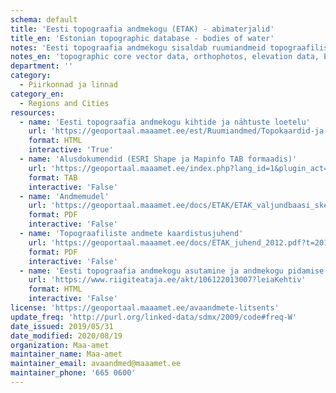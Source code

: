 ```yaml
---
schema: default
title: 'Eesti topograafia andmekogu (ETAK) - abimaterjalid'
title_en: 'Estonian topographic database - bodies of water'
notes: 'Eesti topograafia andmekogu sisaldab ruumiandmeid topograafiliste nähtuste kohta. Andmetest toodetakse Eesti põhikaarti ning Maa-ameti geoportaali kaardirakenduste kaudu kasutatavaid aluskaarte. Avaandmetena on allalaaditavad andmekogu tuumandmed (kõlvikud, transpordivõrk, ehitised, veekogud ja hüdrograafilised rajatised, pinnamood), samuti ortofotod, kõrgusandmed (LiDAR andmed, kõrgusmudelid, samakõrgusjooned), Eesti põhikaart. Allolevad ruumiandmed on igaühele vabaks kasutamiseks. Palume viidata andmete päritolule ja väljavõtte ajale (näiteks "Aluskaart: Maa-amet 2020"). Andmeid alla laadides nõustute <a href="https://geoportaal.maaamet.ee/docs/Avaandmed/ETAK_ruumiandmete_litsentsileping.pdf">avaandmete kasutamise tingimustega</a>. Maa-amet püüab tagada andmete allalaadimisteenuse ning andmete regulaarse uuendamise mõistlikul viisil toimivana, kuid ei garanteeri nende toimimist igal võimalikul ajahetkel. <p><a href="https://geoportaal.maaamet.ee/index.php?lang_id=1&page_id=79">Eesti topograafia andmekogu tutvustav veebileht</a>.</p>'
notes_en: 'topographic core vector data, orthophotos, elevation data, Estonian basic map 1:10 000). <a href="https://geoportaal.maaamet.ee/index.php?lang_id=1&page_id=79">Database website</a>.'
department: ''
category:
  - Piirkonnad ja linnad
category_en:
  - Regions and Cities
resources:
  - name: 'Eesti topograafia andmekogu kihtide ja nähtuste loetelu'
    url: 'https://geoportaal.maaamet.ee/est/Ruumiandmed/Topokaardid-ja-aluskaardid/Eesti-pohikaart-1-10000/ETAK-kihtide-ja-nahtuste-loetelu-p519.html'
    format: HTML
    interactive: 'True'
  - name: 'Alusdokumendid (ESRI Shape ja Mapinfo TAB formaadis)'
    url: 'https://geoportaal.maaamet.ee/index.php?lang_id=1&plugin_act=otsing&andmetyyp=ETAK&dl=1&f=ETAK_Eesti_TAB_veekogud.zip&page_id=609'
    format: TAB
    interactive: 'False'
  - name: 'Andmemudel'
    url: 'https://geoportaal.maaamet.ee/docs/ETAK/ETAK_valjundbaasi_skeem_20110502.pdf?t=20131209083522'
    format: PDF
    interactive: 'False'
  - name: 'Topograafiliste andmete kaardistusjuhend'
    url: 'https://geoportaal.maaamet.ee/docs/ETAK_juhend_2012.pdf?t=20130919142650'
    format: PDF
    interactive: 'False'
  - name: 'Eesti topograafia andmekogu asutamine ja andmekogu pidamise põhimäärus'
    url: 'https://www.riigiteataja.ee/akt/106122013007?leiaKehtiv'
    format: HTML
    interactive: 'False'
license: 'https://geoportaal.maaamet.ee/avaandmete-litsents'
update_freq: 'http://purl.org/linked-data/sdmx/2009/code#freq-W'
date_issued: 2019/05/31
date_modified: 2020/08/19
organization: Maa-amet
maintainer_name: Maa-amet
maintainer_email: avaandmed@maaamet.ee
maintainer_phone: '665 0600'
---
```

